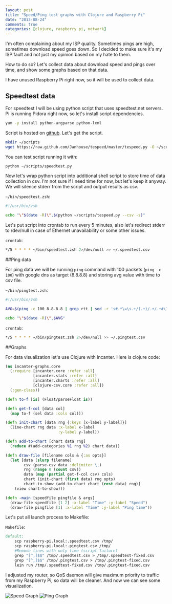 ```yaml
---
layout: post
title: "Speed/Ping test graphs with Clojure and Raspberry Pi"
date: "2013-08-24"
comments: true
categories: [clojure, raspberry pi, network]
---
```


I'm often complaining about my ISP quality.
Sometimes pings are high, sometimes download speed goes down.
So I decided to make sure it's my ISP fault and not just my opinion based on my hate to them.

How to do so? Let's collect data about download speed and pings over time, and show some graphs based on that data.

<!--more-->

I have unused Raspberry Pi right now, so it will be used to collect data.

## Speedtest data
For speedtest I will be using python script that uses speedtest.net servers.
Pi is running Pidora right now, so let's install script dependencies.

```sh
yum -y install python-argparse python-lxml
```

Script is hosted on [github](https://github.com/Janhouse/tespeed).
Let's get the script.

```sh
mkdir ~/scripts
wget https://raw.github.com/Janhouse/tespeed/master/tespeed.py -O ~/scripts/speedtest.py
```

You can test script running it with:

```sh
python ~/scripts/speedtest.py
```

Now let's wrap python script into additional shell script to store time of data collection in csv.
I'm not sure if I need time for now, but let's keep it anyway.
We will silence stderr from the script and output results as csv.

`~/bin/speedtest.zsh`:
```sh
#!/usr/bin/zsh

echo "\"$(date -R)\",$(python ~/scripts/tespeed.py --csv -s)"
```

Let's put script into crontab to run every 5 minutes, also let's redirect stderr to /dev/null in case of Ethernet unavailability or some other issues.

`crontab`:
```sh
*/5 * * * * ~/bin/speedtest.zsh 2>/dev/null >> ~/.speedtest.csv
```

##Ping data

For ping data we will be running `ping` command with 100 packets (`ping -c 100`) with google dns as target (8.8.8.8) and storing avg value with time to csv file.

`~/bin/pingtest.zsh`:
```sh
#!/usr/bin/zsh

AVG=$(ping -c 100 8.8.8.8 | grep rtt | sed -r 's#.*\=\s.+/(.+)/.+/.+#\1#')

echo "\"$(date -R)\",$AVG"
```

`crontab`:
```sh
*/5 * * * * ~/bin/pingtest.zsh 2>/dev/null >> ~/.pingtest.csv
```

##Graphs

For data visualization let's use Clojure with Incanter. Here is clojure code:

```clojure
(ns incanter-graphs.core
  (:require [incanter.core :refer :all]
            [incanter.stats :refer :all]
            [incanter.charts :refer :all]
            [clojure-csv.core :refer :all])
  (:gen-class))

(defn to-f [is] (Float/parseFloat is))

(defn get-f-col [data col]
  (map to-f (sel data :cols col)))

(defn init-chart [data rng {:keys [x-label y-label]}]
  (line-chart rng data :x-label x-label
                       :y-label y-label))

(defn add-to-chart [chart data rng]
  (reduce #(add-categories %1 rng %2) chart data))

(defn draw-file [filename cols & {:as opts}]
  (let [data (slurp filename)
        csv (parse-csv data :delimiter \,)
        rng (range 0 (count csv))
        data (map (partial get-f-col csv) cols)
        chart (init-chart (first data) rng opts)
        chart-to-show (add-to-chart chart (rest data) rng)]
    (view chart-to-show)))

(defn -main [speedfile pingfile & args]
  (draw-file speedfile [1 2] :x-label "Time" :y-label "Speed")
  (draw-file pingfile [1] :x-label "Time" :y-label "Ping time"))
```

Let's put all launch process to Makefile:

`Makefile`:
```makefile
default:
	scp raspberry-pi.local:.speedtest.csv /tmp/
	scp raspberry-pi.local:.pingtest.csv /tmp/
	#Remove lines with only time (script failure)
	grep "[^,]$$" /tmp/.speedtest.csv > /tmp/.speedtest-fixed.csv
	grep "[^,]$$" /tmp/.pingtest.csv > /tmp/.pingtest-fixed.csv
	lein run /tmp/.speedtest-fixed.csv /tmp/.pingtest-fixed.csv
```

I adjusted my router, so QoS daemon will give maximum priority to traffic from my Raspberry Pi, so data will be cleaner.
And now we can see some visualization.

![Speed Graph](https://d1wvxg652jdms0.cloudfront.net/ping-speed-graphs/speed.png)
![Ping Graph](https://d1wvxg652jdms0.cloudfront.net/ping-speed-graphs/ping.png)
